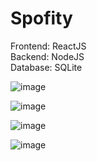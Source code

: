 # Spofity

Frontend: ReactJS <br>
Backend: NodeJS <br>
Database: SQLite <br>


![image](https://user-images.githubusercontent.com/38016773/177042536-5edfc623-e1cc-4957-ba00-2e0a3bcb8236.png)

![image](https://user-images.githubusercontent.com/38016773/177042576-7e018010-c8c8-4559-9d00-a5012b328fb4.png)

![image](https://user-images.githubusercontent.com/38016773/177042656-e4b16c19-d93d-4fda-9bdb-f58059e60e7f.png)

![image](https://user-images.githubusercontent.com/38016773/177042672-eda3b225-4539-4ff8-be5a-2ef15f60d1a2.png)
